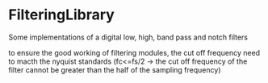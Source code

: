 # FilteringLibrary
Some implementations of a digital low, high, band pass and notch filters

to ensure the good working of filtering modules, the cut off frequency need to macth the nyquist standards (fc<=fs/2 -> the cut off frequency of the filter cannot be greater than the half of the sampling frequency)
